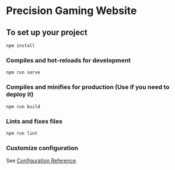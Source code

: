 # Precision Gaming Website

## To set up your project
```
npm install
```

### Compiles and hot-reloads for development
```
npm run serve
```

### Compiles and minifies for production (Use if you need to deploy it)
```
npm run build
```

### Lints and fixes files
```
npm run lint
```

### Customize configuration
See [Configuration Reference](https://cli.vuejs.org/config/).
